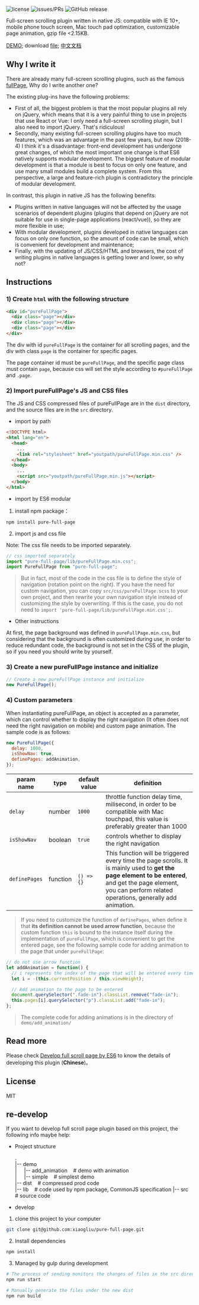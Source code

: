 ![license](https://img.shields.io/packagist/l/doctrine/orm.svg)
![issues/PRs](https://img.shields.io/badge/issues%2FPRs-welcome-brightgreen.svg)
![GitHub release](https://img.shields.io/github/release/xiaogliu/pure_full_page.svg)

Full-screen scrolling plugin written in native JS: compatible with IE 10+, mobile phone touch screen, Mac touch pad optimization, customizable page animation, gzip file <2.15KB.

[DEMO](https://xiaogliu.github.io/pure-full-page/index.html); download [file](https://github.com/xiaogliu/pure-full-page/releases); [中文文档](https://github.com/xiaogliu/pure-full-page/blob/master/readme-zh_CN.md)

## Why I write it

There are already many full-screen scrolling plugins, such as the famous [fullPage](https://github.com/alvarotrigo/fullPage.js), Why do I write another one?

The existing plug-ins have the following problems:

- First of all, the biggest problem is that the most popular plugins all rely on jQuery, which means that it is a very painful thing to use in projects that use React or Vue: I only need a full-screen scrolling plugin, but I also need to import jQuery. That's ridiculous!
- Secondly, many existing full-screen scrolling plugins have too much features, which was an advantage in the past few years, but now (2018-4) I think it's a disadvantage: front-end development has undergone great changes, of which the most important one change is that ES6 natively supports modular development. The biggest feature of modular development is that a module is best to focus on only one feature, and use many small modules build a complete system. From this perspective, a large and feature-rich plugin is contradictory the principle of modular development.

In contrast, this plugin in native JS has the following benefits:

- Plugins written in native languages will not be affected by the usage scenarios of dependent plugins (plugins that depend on jQuery are not suitable for use in single-page applications (react/vue)), so they are more flexible in use;
- With modular development, plugins developed in native languages can focus on only one function, so the amount of code can be small, which is convenient for development and maintenance;
- Finally, with the updating of JS/CSS/HTML and browsers, the cost of writing plugins in native languages is getting lower and lower, so why not?

## Instructions

### 1) Create `html` with the following structure

```html
<div id="pureFullPage">
  <div class="page"></div>
  <div class="page"></div>
  <div class="page"></div>
</div>
```

The div with id `pureFullPage` is the container for all scrolling pages, and the div with class `page` is the container for specific pages.

The page container id must be `pureFullPage`, and the specific page class must contain `page`, because css will set the style according to `#pureFullPage` and `.page`.

### 2) Import pureFullPage's JS and CSS files

The JS and CSS compressed files of pureFullPage are in the `dist` directory, and the source files are in the `src` directory.

- import by path

```html
<!DOCTYPE html>
<html lang="en">
  <head>
    ...
    <link rel="stylesheet" href="youtpath/pureFullPage.min.css" />
  </head>
  <body>
    ...
    <script src="youtpath/pureFullPage.min.js"></script>
  </body>
</html>
```

- import by ES6 modular

1. install npm package：

```bash
npm install pure-full-page
```

2. import js and css file

Note: The css file needs to be imported separately.

```js
// css imported separately
import "pure-full-page/lib/pureFullPage.min.css";
import PureFullPage from "pure-full-page";
```

> But in fact, most of the code in the css file is to define the style of navigation (rotation point on the right). If you have the need for custom navigation, you can copy `src/css/pureFullPage.scss` to your own project, and then rewrite your own navigation style instead of customizing the style by overwriting. If this is the case, you do not need to `import 'pure-full-page/lib/pureFullPage.min.css';`.

- Other instructions

At first, the page background was defined in `pureFullPage.min.css`, but considering that the background is often customized during use, in order to reduce redundant code, the background is not set in the CSS of the plugin, so if you need you should write by yourself.

### 3) Create a new pureFullPage instance and initialize

```js
// Create a new pureFullPage instance and initialize
new PureFullPage();
```

### 4) Custom parameters

When instantiating pureFullPage, an object is accepted as a parameter, which can control whether to display the right navigation (It often does not need the right navigation on mobile) and custom page animation. The sample code is as follows:

```js
new PureFullPage({
  delay: 1000,
  isShowNav: true,
  definePages: addAnimation,
});
```

| param name    | type     | default value | definition                                                                                                                                                                                                       |
| ------------- | -------- | ------------- | ---------------------------------------------------------------------------------------------------------------------------------------------------------------------------------------------------------------- |
| `delay`       | number   | `1000`        | throttle function delay time, milisecond, in order to be compatible with Mac touchpad, this value is preferably greater than 1000                                                                                |
| `isShowNav`   | boolean  | `true`        | controls whether to display the right navigation                                                                                                                                                                 |
| `definePages` | function | `() => {}`    | This function will be triggered every time the page scrolls. It is mainly used to **get the page element to be entered**, and get the page element, you can perform related operations, generally add animation. |


> If you need to customize the function of `definePages`, when define it that **its definition cannot be used arrow function**, because the custom function `this` is bound to the instance itself during the implementation of `pureFullPage`, which is convenient to get the entered page, see the following sample code for adding animation to the page that under `pureFullPage`:

```js
// do not use arrow function
let addAnimation = function() {
  // i represents the index of the page that will be entered every time you slide, you can get the current page element through this.pages[i]
  let i = -(this.currentPosition / this.viewHeight);

  // Add animation to the page to be entered
  document.querySelector(".fade-in").classList.remove("fade-in");
  this.pages[i].querySelector("p").classList.add("fade-in");
};
```

> The complete code for adding animations is in the directory of `demo/add_animation/`

## Read more

Please check [Develop full scroll page by ES6](https://xiaogliu.github.io/2018/04/28/develop-full-page-scroll-by-es6/) to know the details of developing this plugin (**Chinese**)。

## License

MIT

## re-develop

If you want to develop full scroll page plugin based on this project, the following info maybe help:

- Project structure

  .  
   |-- demo &nbsp;  
   | &nbsp;&nbsp;&nbsp; |-- add_animation &nbsp;&nbsp; # demo with animation  
   | &nbsp;&nbsp;&nbsp; |-- simple &nbsp;&nbsp; # simplest demo  
   |-- dist &nbsp;&nbsp; # compressed prod code  
   |-- lib &nbsp;&nbsp; # code used by npm package, CommonJS specification 
   |-- src &nbsp;&nbsp; # source code

- develop

1) clone this project to your computer

```bash
git clone git@github.com:xiaogliu/pure-full-page.git
```

2) Install dependencies

```bash
npm install
```

3) Managed by gulp during development

```bash
# The process of sending monitors the changes of files in the src directory, and updates the files under dist if there are changes
npm run start

# Manually generate the files under the new dist
npm run build
```
